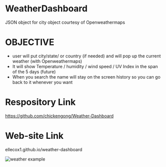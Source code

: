 # WeatherDashboard

JSON object for city object courtesy of Openweathermaps

# OBJECTIVE 
- user will put city/state/ or country (if needed) and will pop up the current weather (with Openweathermaps)
- It will show Temperature / humidity / wind speed / UV Index in the span of the 5 days (future)
- When you search the name will stay on the screen history so you can go back to it whenever you want

# Respository Link

https://github.com/chickengong/Weather-Dashboard

# Web-site Link 

ellecox1.github.io/weather-dashboard




![weather example](https://user-images.githubusercontent.com/108504537/189553401-225ea0f3-a90c-4109-a3e3-02c32cfbbffc.jpg)


